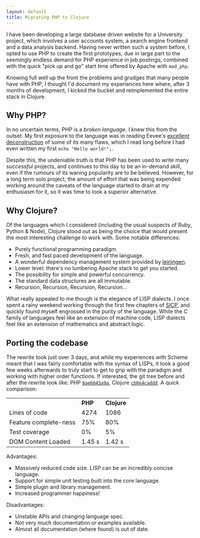 ```yaml
---
layout: default
title: Migrating PHP to Clojure
---
```


I have been developing a large database driven website for a
University project, which involves a user accounts system, a search
engine frontend and a data analysis backend. Having never written such
a system before, I opted to use PHP to create the first prototypes,
due in large part to the seemingly endless demand for PHP experience
in job postings, combined with the quick "pick up and go" start time
offered by Apache with `mod_php`.

Knowing full well up the front the problems and grudges that many
people have with PHP, I thought I'd document my experiences here
where, after 3 months of development, I kicked the bucket and
reimplemented the entire stack in Clojure.

## Why PHP?

In no uncertain terms, PHP is a *broken language*. I knew this from
the outset. My first exposure to the language was in reading Eevee's
[excellent deconstruction](http://me.veekun.com/blog/2012/04/09/php-a-fractal-of-bad-design/)
of some of its many flaws, which I read long before I had even written
my first `echo "Hello world!";`.

Despite this, the undeniable truth is that PHP has been used to write
many *successful* projects, and continues to this day to be an
in-demand skill, even if the rumours of its waning popularity are to
be believed. However, for a long term solo project, the amount of
effort that was being expended working around the caveats of the
language started to drain at my enthusiasm for it, so it was time to
look a superior alternative.

## Why Clojure?

Of the languages which I considered (including the usual suspects of
Ruby, Python & Node), Clojure stood out as being the choice that would
present the most interesting challenge to work with. Some notable
differences:

 * Purely functional programming paradigm.
 * Fresh, and fast paced development of the language.
 * A wonderful dependency management system provided by
   [leiningen](http://leiningen.org/).
 * Lower level: there's no lumbering Apache stack to get you started.
 * The possibility for simple and powerful concurrency.
 * The standard data structures are all immutable.
 * Recursion, Recursion, Recursion, Recursion...

What really appealed to me though is the elegance of LISP dialects. I
once spent a rainy weekend working through the first few chapters of
[SICP](http://mitpress.mit.edu/sicp/), and quickly found myself
engrossed in the purity of the language. While the C family of
languages feel like an extension of machine code, LISP dialects feel
like an extension of mathematics and abstract logic.

## Porting the codebase

The rewrite took just over 3 days, and while my experiences with
Scheme meant that I was fairly comfortable with the syntax of LISPs,
it took a good few weeks afterwards to truly start to get to grip with
the paradigm and working with higher order functions. If interested,
the git tree before and after the rewrite look like: PHP
[`8ae6043a9a`](https://github.com/ChrisCummins/pip-db/tree/8ae6043a9a2a051a03c6485646396a2ed4725f04/www),
Clojure
[`cb8e4caddd`](https://github.com/ChrisCummins/pip-db/tree/cb8e4caddd5f99743fe686b00ed39389d6d1b17b/src/pip_db).
A quick comparison:

<table>
<tr><td></td><td><strong>PHP</strong></td><td><strong>Clojure</strong></td></tr>
<tr><td>Lines of code</td><td>4274</td><td>1086</td></tr>
<tr><td>Feature complete-ness</td><td>75%</td><td>80%</td></tr>
<tr><td>Test coverage</td><td>0%</td><td>5%</td></tr>
<tr><td>DOM Content Loaded</td><td>1.45 s</td><td>1.42 s</td></tr>
</table>

Advantages:

 * Massively reduced code size. LISP can be an incredibly concise
   language.
 * Support for simple unit testing built into the core language.
 * Simple plugin and library management.
 * Increased programmer happiness!

Disadvantages:

 * Unstable APIs and changing language spec.
 * Not very much documentation or examples available.
 * Almost all documentation (where found) is out of date.

